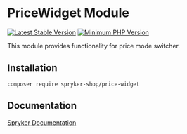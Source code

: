 # PriceWidget Module
[![Latest Stable Version](https://poser.pugx.org/spryker-shop/price-widget/v/stable.svg)](https://packagist.org/packages/spryker-shop/price-widget)
[![Minimum PHP Version](https://img.shields.io/badge/php-%3E%3D%208.3-8892BF.svg)](https://php.net/)

This module provides functionality for price mode switcher.

## Installation

```
composer require spryker-shop/price-widget
```

## Documentation

[Spryker Documentation](https://docs.spryker.com)
